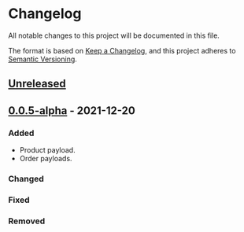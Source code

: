 # Changelog

All notable changes to this project will be documented in this file.

The format is based on [Keep a Changelog](https://keepachangelog.com/en/1.0.0/),
and this project adheres to [Semantic Versioning](https://semver.org/spec/v2.0.0.html).

## [Unreleased]

## [0.0.5-alpha] - 2021-12-20

### Added

-   Product payload.
-   Order payloads.

### Changed

### Fixed

### Removed

[Unreleased]: https://github.com/dev-senior-com-br/plugg-to-api/compare/0.0.5-alpha...HEAD

[0.0.5-alpha]: https://github.com/dev-senior-com-br/plugg-to-api/compare/428d538120e12f26c39bc4b3191630564679bcf1...0.0.5-alpha
